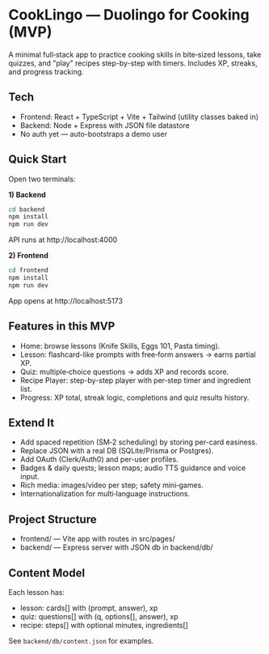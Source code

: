 
# CookLingo — Duolingo for Cooking (MVP)

A minimal full‑stack app to practice cooking skills in bite‑sized lessons, 
take quizzes, and "play" recipes step-by-step with timers. Includes XP, streaks,
and progress tracking.

## Tech
- Frontend: React + TypeScript + Vite + Tailwind (utility classes baked in)
- Backend: Node + Express with JSON file datastore
- No auth yet — auto-bootstraps a demo user

## Quick Start

Open two terminals:

**1) Backend**
```bash
cd backend
npm install
npm run dev
```
API runs at http://localhost:4000

**2) Frontend**
```bash
cd frontend
npm install
npm run dev
```
App opens at http://localhost:5173

## Features in this MVP
- Home: browse lessons (Knife Skills, Eggs 101, Pasta timing).
- Lesson: flashcard-like prompts with free‑form answers → earns partial XP.
- Quiz: multiple‑choice questions → adds XP and records score.
- Recipe Player: step-by-step player with per‑step timer and ingredient list.
- Progress: XP total, streak logic, completions and quiz results history.

## Extend It
- Add spaced repetition (SM‑2 scheduling) by storing per-card easiness.
- Replace JSON with a real DB (SQLite/Prisma or Postgres).
- Add OAuth (Clerk/Auth0) and per-user profiles.
- Badges & daily quests; lesson maps; audio TTS guidance and voice input.
- Rich media: images/video per step; safety mini‑games.
- Internationalization for multi‑language instructions.

## Project Structure
- frontend/ — Vite app with routes in src/pages/
- backend/ — Express server with JSON db in backend/db/

## Content Model
Each lesson has:
- lesson: cards[] with (prompt, answer), xp
- quiz: questions[] with (q, options[], answer), xp
- recipe: steps[] with optional minutes, ingredients[]

See `backend/db/content.json` for examples.
